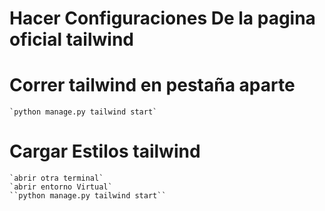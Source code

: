 
# Hacer Configuraciones De la pagina oficial tailwind

# Correr tailwind en pestaña aparte
    `python manage.py tailwind start`


# Cargar Estilos tailwind
    `abrir otra terminal`
    `abrir entorno Virtual`
    ``python manage.py tailwind start``
    